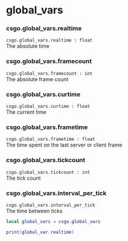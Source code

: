 # global\_vars

### csgo.global\_vars.realtime

`csgo.global_vars.realtime : float`  
The absolute time

### csgo.global\_vars.framecount

`csgo.global_vars.framecount : int`  
The absolute frame count

### csgo.global\_vars.curtime

`csgo.global_vars.curtime : float`  
The current time

### csgo.global\_vars.frametime

`csgo.global_vars.frametime : float`  
The time spent on the last server or client frame

### csgo.global\_vars.tickcount

 `csgo.global_vars.tickcount : int`  
The tick count

### csgo.global\_vars.interval\_per\_tick

 `csgo.global_vars.interval_per_tick`  
The time between ticks

```lua
local global_vars = csgo.global_vars

print(global_var.realtime)
```

